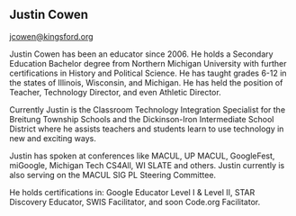 ## Justin Cowen

[jcowen@kingsford.org](mailto:jcowen@kingsford.org)

Justin Cowen has been an educator since 2006. He holds a Secondary Education Bachelor degree from Northern Michigan University with further certifications in History and Political Science. He has taught grades 6-12 in the states of Illinois, Wisconsin, and Michigan. He has held the position of Teacher, Technology Director, and even Athletic Director.

Currently Justin is the Classroom Technology Integration Specialist for the Breitung Township Schools and the Dickinson-Iron Intermediate School District where he assists teachers and students learn to use technology in new and exciting ways.

Justin has spoken at conferences like MACUL, UP MACUL, GoogleFest, miGoogle, Michigan Tech CS4All, WI SLATE and others. Justin currently is also serving on the MACUL SIG PL Steering Committee.

He holds certifications in: Google Educator Level I & Level II, STAR Discovery Educator, SWIS Facilitator, and soon Code.org Facilitator.
